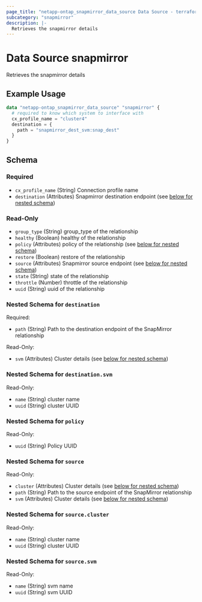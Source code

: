 ```yaml
---
page_title: "netapp-ontap_snapmirror_data_source Data Source - terraform-provider-netapp-ontap"
subcategory: "snapmirror"
description: |-
  Retrieves the snapmirror details
---
```


# Data Source snapmirror

Retrieves the snapmirror details

## Example Usage
```terraform
data "netapp-ontap_snapmirror_data_source" "snapmirror" {
  # required to know which system to interface with
  cx_profile_name = "cluster4"
  destination = {
    path = "snapmirror_dest_svm:snap_dest"
  }
}
```

<!-- schema generated by tfplugindocs -->
## Schema

### Required

- `cx_profile_name` (String) Connection profile name
- `destination` (Attributes) Snapmirror destination endpoint (see [below for nested schema](#nestedatt--destination))

### Read-Only

- `group_type` (String) group_type of the relationship
- `healthy` (Boolean) healthy of the relationship
- `policy` (Attributes) policy of the relationship (see [below for nested schema](#nestedatt--policy))
- `restore` (Boolean) restore of the relationship
- `source` (Attributes) Snapmirror source endpoint (see [below for nested schema](#nestedatt--source))
- `state` (String) state of the relationship
- `throttle` (Number) throttle of the relationship
- `uuid` (String) uuid of the relationship

<a id="nestedatt--destination"></a>
### Nested Schema for `destination`

Required:

- `path` (String) Path to the destination endpoint of the SnapMirror relationship

Read-Only:

- `svm` (Attributes) Cluster details (see [below for nested schema](#nestedatt--destination--svm))

<a id="nestedatt--destination--svm"></a>
### Nested Schema for `destination.svm`

Read-Only:

- `name` (String) cluster name
- `uuid` (String) cluster UUID



<a id="nestedatt--policy"></a>
### Nested Schema for `policy`

Read-Only:

- `uuid` (String) Policy UUID


<a id="nestedatt--source"></a>
### Nested Schema for `source`

Read-Only:

- `cluster` (Attributes) Cluster details (see [below for nested schema](#nestedatt--source--cluster))
- `path` (String) Path to the source endpoint of the SnapMirror relationship
- `svm` (Attributes) Cluster details (see [below for nested schema](#nestedatt--source--svm))

<a id="nestedatt--source--cluster"></a>
### Nested Schema for `source.cluster`

Read-Only:

- `name` (String) cluster name
- `uuid` (String) cluster UUID


<a id="nestedatt--source--svm"></a>
### Nested Schema for `source.svm`

Read-Only:

- `name` (String) svm name
- `uuid` (String) svm UUID


